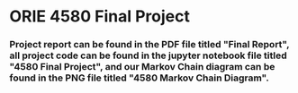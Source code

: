 # ORIE 4580 Final Project
### Project report can be found in the PDF file titled "Final Report", all project code can be found in the jupyter notebook file titled "4580 Final Project", and our Markov Chain diagram can be found in the PNG file titled "4580 Markov Chain Diagram".
